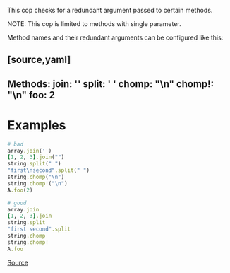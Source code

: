
This cop checks for a redundant argument passed to certain methods.

NOTE: This cop is limited to methods with single parameter.

Method names and their redundant arguments can be configured like this:

[source,yaml]
----
Methods:
  join: ''
  split: ' '
  chomp: "\n"
  chomp!: "\n"
  foo: 2
----

# Examples

```ruby
# bad
array.join('')
[1, 2, 3].join("")
string.split(" ")
"first\nsecond".split(" ")
string.chomp("\n")
string.chomp!("\n")
A.foo(2)

# good
array.join
[1, 2, 3].join
string.split
"first second".split
string.chomp
string.chomp!
A.foo
```

[Source](http://www.rubydoc.info/gems/rubocop/RuboCop/Cop/Style/RedundantArgument)
